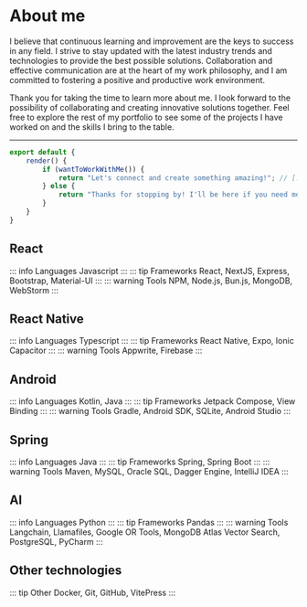 # About me

I believe that continuous learning and improvement are the keys to success in any field. I strive to stay updated with
the latest industry trends and technologies to provide the best possible solutions. Collaboration and effective
communication are at the heart of my work philosophy, and I am committed to fostering a positive and productive work
environment.

Thank you for taking the time to learn more about me. I look forward to the possibility of collaborating and creating
innovative solutions together. Feel free to explore the rest of my portfolio to see some of the projects I have worked
on and the skills I bring to the table.

---

```js
export default {
    render() {
        if (wantToWorkWithMe()) {
            return "Let's connect and create something amazing!"; // [!code focus]
        } else {
            return "Thanks for stopping by! I'll be here if you need me."; 
        }
    }
}
```

## React

::: info Languages
Javascript
:::
::: tip Frameworks
React, NextJS, Express, Bootstrap, Material-UI
:::
::: warning Tools
NPM, Node.js, Bun.js, MongoDB, WebStorm
:::

## React Native

::: info Languages
Typescript
:::
::: tip Frameworks
React Native, Expo, Ionic Capacitor
:::
::: warning Tools
Appwrite, Firebase
:::

## Android

::: info Languages
Kotlin, Java
:::
::: tip Frameworks
Jetpack Compose, View Binding
:::
::: warning Tools
Gradle, Android SDK, SQLite, Android Studio
:::

## Spring

::: info Languages
Java
:::
::: tip Frameworks
Spring, Spring Boot
:::
::: warning Tools
Maven, MySQL, Oracle SQL, Dagger Engine, IntelliJ IDEA
:::

## AI

::: info Languages
Python
:::
::: tip Frameworks
Pandas
:::
::: warning Tools
Langchain, Llamafiles, Google OR Tools, MongoDB Atlas Vector Search, PostgreSQL, PyCharm
:::

## Other technologies

::: tip Other
Docker, Git, GitHub, VitePress
:::
